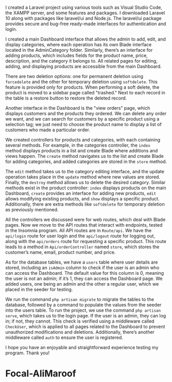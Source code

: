 I created a Laravel project using various tools such as Visual Studio Code, the XAMPP server, and some features and packages. I downloaded Laravel 10 along with packages like laravel/ui and Node.js. The laravel/ui package provides secure and bug-free ready-made interfaces for authentication and login.

I created a main Dashboard interface that allows the admin to add, edit, and display categories, where each operation has its own Blade interface located in the AdminCategory folder. Similarly, there’s an interface for adding products, which includes fields for the product name, price, description, and the category it belongs to. All related pages for editing, adding, and displaying products are accessible from the main Dashboard. 

There are two deletion options: one for permanent deletion using `forcedelete` and the other for temporary deletion using `softdelete`. This feature is provided only for products. When performing a soft delete, the product is moved to a sidebar page called "trashed." Next to each record in the table is a restore button to restore the deleted record.

Another interface in the Dashboard is the "view orders" page, which displays customers and the products they ordered. We can delete any order we want, and we can search for customers by a specific product using a selection tag; we just need to choose the product name to display a list of customers who made a particular order.

We created controllers for products and categories, with each containing several methods. For example, in the categories controller, the `index` method displays products in a list and create Blade where additions and views happen. The `create` method navigates us to the list and create Blade for adding categories, and added categories are stored in the `store` method.

The `edit` method takes us to the category editing interface, and the update operation takes place in the `update` method where new values are stored. Finally, the `destroy` method allows us to delete the desired category. Similar methods exist in the product controller: `index` displays products on the main Dashboard, `create` provides an interface for adding new products, `edit` allows modifying existing products, and `show` displays a specific product. Additionally, there are extra methods like `softdelete` for temporary deletion as previously mentioned.

All the controllers we discussed were for web routes, which deal with Blade pages. Now we move to the API routes that interact with endpoints, tested in the Insomnia program. All API routes are in `Route/api`. We have the `api/login` route for user login and the `api/logout` route for logging out, along with the `api/orders` route for requesting a specific product. This route leads to a method in `Api/orderController` named `store`, which stores the customer’s name, email, product number, and price.

As for the database tables, we have a `users` table where user details are stored, including an `isAdmin` column to check if the user is an admin who can access the Dashboard. The default value for this column is 0, meaning the user is not an admin; if it’s 1, they can access the Dashboard page. We added users, one being an admin and the other a regular user, which we placed in the seeder for testing.

We run the command `php artisan migrate` to migrate the tables to the database, followed by a command to populate the values from the seeder into the users table. To run the project, we use the command `php artisan serve`, which takes us to the login page. If the user is an admin, they can log in; if not, they cannot. This check is verified using a middleware called `CheckUser`, which is applied to all pages related to the Dashboard to prevent unauthorized modifications and deletions. Additionally, there’s another middleware called `auth` to ensure the user is registered.

I hope you have an enjoyable and straightforward experience testing my program. Thank you! 
















<!-- <p align="center"><a href="https://laravel.com" target="_blank"><img src="https://raw.githubusercontent.com/laravel/art/master/logo-lockup/5%20SVG/2%20CMYK/1%20Full%20Color/laravel-logolockup-cmyk-red.svg" width="400" alt="Laravel Logo"></a></p>

<p align="center">
<a href="https://github.com/laravel/framework/actions"><img src="https://github.com/laravel/framework/workflows/tests/badge.svg" alt="Build Status"></a>
<a href="https://packagist.org/packages/laravel/framework"><img src="https://img.shields.io/packagist/dt/laravel/framework" alt="Total Downloads"></a>
<a href="https://packagist.org/packages/laravel/framework"><img src="https://img.shields.io/packagist/v/laravel/framework" alt="Latest Stable Version"></a>
<a href="https://packagist.org/packages/laravel/framework"><img src="https://img.shields.io/packagist/l/laravel/framework" alt="License"></a>
</p>

## About Laravel

Laravel is a web application framework with expressive, elegant syntax. We believe development must be an enjoyable and creative experience to be truly fulfilling. Laravel takes the pain out of development by easing common tasks used in many web projects, such as:

- [Simple, fast routing engine](https://laravel.com/docs/routing).
- [Powerful dependency injection container](https://laravel.com/docs/container).
- Multiple back-ends for [session](https://laravel.com/docs/session) and [cache](https://laravel.com/docs/cache) storage.
- Expressive, intuitive [database ORM](https://laravel.com/docs/eloquent).
- Database agnostic [schema migrations](https://laravel.com/docs/migrations).
- [Robust background job processing](https://laravel.com/docs/queues).
- [Real-time event broadcasting](https://laravel.com/docs/broadcasting).

Laravel is accessible, powerful, and provides tools required for large, robust applications.

## Learning Laravel

Laravel has the most extensive and thorough [documentation](https://laravel.com/docs) and video tutorial library of all modern web application frameworks, making it a breeze to get started with the framework.

You may also try the [Laravel Bootcamp](https://bootcamp.laravel.com), where you will be guided through building a modern Laravel application from scratch.

If you don't feel like reading, [Laracasts](https://laracasts.com) can help. Laracasts contains thousands of video tutorials on a range of topics including Laravel, modern PHP, unit testing, and JavaScript. Boost your skills by digging into our comprehensive video library.

## Laravel Sponsors

We would like to extend our thanks to the following sponsors for funding Laravel development. If you are interested in becoming a sponsor, please visit the [Laravel Partners program](https://partners.laravel.com).

### Premium Partners

- **[Vehikl](https://vehikl.com/)**
- **[Tighten Co.](https://tighten.co)**
- **[WebReinvent](https://webreinvent.com/)**
- **[Kirschbaum Development Group](https://kirschbaumdevelopment.com)**
- **[64 Robots](https://64robots.com)**
- **[Curotec](https://www.curotec.com/services/technologies/laravel/)**
- **[Cyber-Duck](https://cyber-duck.co.uk)**
- **[DevSquad](https://devsquad.com/hire-laravel-developers)**
- **[Jump24](https://jump24.co.uk)**
- **[Redberry](https://redberry.international/laravel/)**
- **[Active Logic](https://activelogic.com)**
- **[byte5](https://byte5.de)**
- **[OP.GG](https://op.gg)**

## Contributing

Thank you for considering contributing to the Laravel framework! The contribution guide can be found in the [Laravel documentation](https://laravel.com/docs/contributions).

## Code of Conduct

In order to ensure that the Laravel community is welcoming to all, please review and abide by the [Code of Conduct](https://laravel.com/docs/contributions#code-of-conduct).

## Security Vulnerabilities

If you discover a security vulnerability within Laravel, please send an e-mail to Taylor Otwell via [taylor@laravel.com](mailto:taylor@laravel.com). All security vulnerabilities will be promptly addressed.

## License

The Laravel framework is open-sourced software licensed under the [MIT license](https://opensource.org/licenses/MIT). -->
# Focal-AliMaroof
